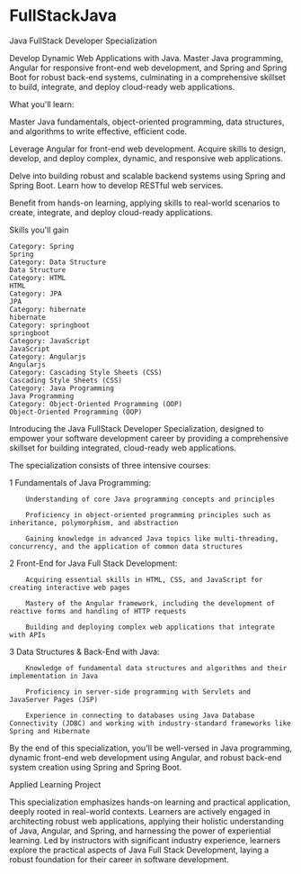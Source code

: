 # FullStackJava

Java FullStack Developer Specialization

Develop Dynamic Web Applications with Java. Master Java programming, Angular for responsive front-end web development, and Spring and Spring Boot for robust back-end systems, culminating in a comprehensive skillset to build, integrate, and deploy cloud-ready web applications.

What you'll learn:

Master Java fundamentals, object-oriented programming, data structures, and algorithms to write effective, efficient code. 

Leverage Angular for front-end web development. Acquire skills to design, develop, and deploy complex, dynamic, and responsive web applications.

Delve into building robust and scalable backend systems using Spring and Spring Boot. Learn how to develop RESTful web services.

Benefit from hands-on learning, applying skills to real-world scenarios to create, integrate, and deploy cloud-ready applications. 

Skills you'll gain

    Category: Spring
    Spring
    Category: Data Structure
    Data Structure
    Category: HTML
    HTML
    Category: JPA
    JPA
    Category: hibernate
    hibernate
    Category: springboot
    springboot
    Category: JavaScript
    JavaScript
    Category: Angularjs
    Angularjs
    Category: Cascading Style Sheets (CSS)
    Cascading Style Sheets (CSS)
    Category: Java Programming
    Java Programming
    Category: Object-Oriented Programming (OOP)
    Object-Oriented Programming (OOP)

Introducing the Java FullStack Developer Specialization, designed to empower your software development career by providing a comprehensive skillset for building integrated, cloud-ready web applications.

The specialization consists of three intensive courses:

 1   Fundamentals of Java Programming: 

        Understanding of core Java programming concepts and principles

        Proficiency in object-oriented programming principles such as inheritance, polymorphism, and abstraction

        Gaining knowledge in advanced Java topics like multi-threading, concurrency, and the application of common data structures

2    Front-End for Java Full Stack Development: 

        Acquiring essential skills in HTML, CSS, and JavaScript for creating interactive web pages

        Mastery of the Angular framework, including the development of reactive forms and handling of HTTP requests

        Building and deploying complex web applications that integrate with APIs

3    Data Structures & Back-End with Java: 

        Knowledge of fundamental data structures and algorithms and their implementation in Java

        Proficiency in server-side programming with Servlets and JavaServer Pages (JSP)

        Experience in connecting to databases using Java Database Connectivity (JDBC) and working with industry-standard frameworks like Spring and Hibernate

By the end of this specialization, you'll be well-versed in Java programming, dynamic front-end web development using Angular, and robust back-end system creation using Spring and Spring Boot.

Applied Learning Project

This specialization emphasizes hands-on learning and practical application, deeply rooted in real-world contexts. Learners are actively engaged in architecting robust web applications, applying their holistic understanding of Java, Angular, and Spring, and harnessing the power of experiential learning. Led by instructors with significant industry experience, learners explore the practical aspects of Java Full Stack Development, laying a robust foundation for their career in software development.  
